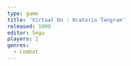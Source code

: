 ```yaml
---
type: game
title: 'Virtual On : Oratorio Tangram'
released: 1999
editor: Sega
players: 2
genres:
  - Combat
---
```

